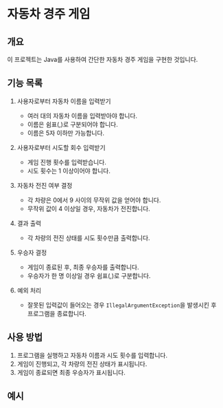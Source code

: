 # 자동차 경주 게임

## 개요
이 프로젝트는 Java를 사용하여 간단한 자동차 경주 게임을 구현한 것입니다.

## 기능 목록
1. 사용자로부터 자동차 이름을 입력받기
    - 여러 대의 자동차 이름을 입력받아야 합니다.
    - 이름은 쉼표(,)로 구분되어야 합니다.
    - 이름은 5자 이하만 가능합니다.

2. 사용자로부터 시도할 회수 입력받기
    - 게임 진행 횟수를 입력받습니다.
    - 시도 횟수는 1 이상이어야 합니다.

3. 자동차 전진 여부 결정
    - 각 차량은 0에서 9 사이의 무작위 값을 얻어야 합니다.
    - 무작위 값이 4 이상일 경우, 자동차가 전진합니다.

4. 결과 출력
    - 각 차량의 전진 상태를 시도 횟수만큼 출력합니다.

5. 우승자 결정
    - 게임이 종료된 후, 최종 우승자를 출력합니다.
    - 우승자가 한 명 이상일 경우 쉼표(,)로 구분합니다.

6. 예외 처리
    - 잘못된 입력값이 들어오는 경우 `IllegalArgumentException`을 발생시킨 후 프로그램을 종료합니다.

## 사용 방법
1. 프로그램을 실행하고 자동차 이름과 시도 횟수를 입력합니다.
2. 게임이 진행되고, 각 차량의 전진 상태가 표시됩니다.
3. 게임이 종료되면 최종 우승자가 표시됩니다.

## 예시
